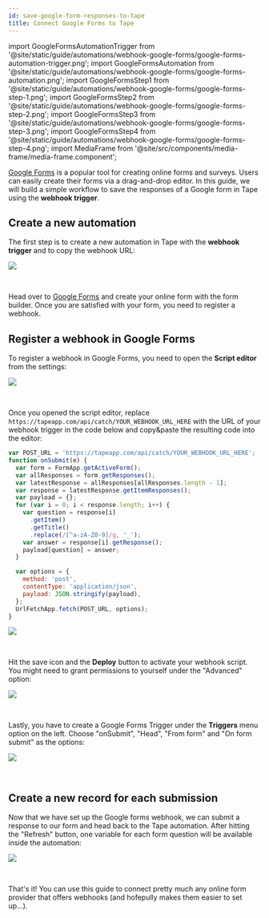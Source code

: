 ```yaml
---
id: save-google-form-responses-to-tape
title: Connect Google Forms to Tape
---
```


import GoogleFormsAutomationTrigger from '@site/static/guide/automations/webhook-google-forms/google-forms-automation-trigger.png';
import GoogleFormsAutomation from '@site/static/guide/automations/webhook-google-forms/google-forms-automation.png';
import GoogleFormsStep1 from '@site/static/guide/automations/webhook-google-forms/google-forms-step-1.png';
import GoogleFormsStep2 from '@site/static/guide/automations/webhook-google-forms/google-forms-step-2.png';
import GoogleFormsStep3 from '@site/static/guide/automations/webhook-google-forms/google-forms-step-3.png';
import GoogleFormsStep4 from '@site/static/guide/automations/webhook-google-forms/google-forms-step-4.png';
import MediaFrame from '@site/src/components/media-frame/media-frame.component';

[Google Forms](https://www.google.com/forms/about/) is a popular tool for creating online forms and surveys. Users can easily create their forms via a drag-and-drop editor. In this guide, we will build a simple workflow to save the responses of a Google form in Tape using the **webhook trigger**.

## Create a new automation

The first step is to create a new automation in Tape with the **webhook trigger** and to copy the webhook URL:

<MediaFrame><img src={GoogleFormsAutomationTrigger} /></MediaFrame>

<br />

Head over to [Google Forms](https://www.google.com/forms/) and create your online form with the form builder. Once you are satisfied with your form, you need to register a webhook.

## Register a webhook in Google Forms

To register a webhook in Google Forms, you need to open the **Script editor** from the settings:

<MediaFrame><img src={GoogleFormsStep1} /></MediaFrame>

<br />

Once you opened the script editor, replace `https://tapeapp.com/api/catch/YOUR_WEBHOOK_URL_HERE` with the URL of your webhook trigger in the code below and copy&paste the resulting code into the editor:

```js
var POST_URL = 'https://tapeapp.com/api/catch/YOUR_WEBHOOK_URL_HERE';
function onSubmit(e) {
  var form = FormApp.getActiveForm();
  var allResponses = form.getResponses();
  var latestResponse = allResponses[allResponses.length - 1];
  var response = latestResponse.getItemResponses();
  var payload = {};
  for (var i = 0; i < response.length; i++) {
    var question = response[i]
      .getItem()
      .getTitle()
      .replace(/[^a-zA-Z0-9]/g, '_');
    var answer = response[i].getResponse();
    payload[question] = answer;
  }

  var options = {
    method: 'post',
    contentType: 'application/json',
    payload: JSON.stringify(payload),
  };
  UrlFetchApp.fetch(POST_URL, options);
}
```

<MediaFrame><img src={GoogleFormsStep2} /></MediaFrame>

<br />

Hit the save icon and the **Deploy** button to activate your webhook script. You might need to grant permissions to yourself under the "Advanced" option:

<MediaFrame><img src={GoogleFormsStep3} /></MediaFrame>

<br />

Lastly, you have to create a Google Forms Trigger under the **Triggers** menu option on the left. Choose "onSubmit", "Head", "From form" and "On form submit" as the options:

<MediaFrame><img src={GoogleFormsStep4} /></MediaFrame>

<br />

## Create a new record for each submission

Now that we have set up the Google forms webhook, we can submit a response to our form and head back to the Tape automation. After hitting the "Refresh" button, one variable for each form question will be available inside the automation:

<MediaFrame><img src={GoogleFormsAutomation} /></MediaFrame>

<br />

That's it! You can use this guide to connect pretty much any online form provider that offers webhooks (and hofepully makes them easier to set up...).
